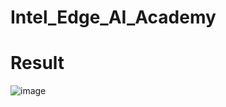 # Intel_Edge_AI_Academy

# Result
![image](https://github.com/HJW1250/Intel_Edge_AI_Academy/assets/114561883/7d4f8900-00c6-408e-b486-aa34c8f3a17c)
